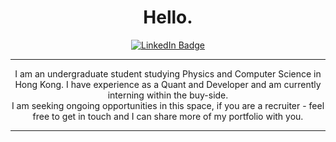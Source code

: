 
<h1 align="center">
Hello.
</h1>
<div id="badges" align="center">
  <a href="https://www.linkedin.com/in/aditya-mangla/">
    <img src="https://img.shields.io/badge/LinkedIn-blue?style=for-the-badge&logo=linkedin&logoColor=white" alt="LinkedIn Badge"/>
  </a>
   <!--  <a href="https://orcid.org/0000-0003-2588-014X">
    <img src="https://img.shields.io/badge/Orcid-green?style=for-the-badge&logo=orcid&logoColor=white" alt="Twitter Badge"/>
  </a> -->
<!--     <a href="adityavmangla.com">
    <img src="https://img.shields.io/badge/-Personal%20Website-blue?style=for-the-badge&logo=internetexplorer&logoColor=white" alt="Personal Site badge"/>
  </a> -->
<!--   <a href="https://twitter.com/AdityaRootM">
    <img src="https://img.shields.io/badge/Twitter-blue?style=for-the-badge&logo=twitter&logoColor=white" alt="Twitter Badge"/>
  </a> -->
</div>

---
<p align="center">
I am an undergraduate student studying Physics and Computer Science in Hong Kong. I have experience as a Quant and Developer and am currently interning within the buy-side.
<br>
<!-- I am also a major open source and privacy advocate. I have my PGP public key available <a href="https://github.com/AdityaRoot/AdityaRoot/blob/main/pgp_public_key.txt" alt="PGP Public Key Link"> here. </a> -->
  I am seeking ongoing opportunities in this space, if you are a recruiter - feel free to get in touch and I can share more of my portfolio with you.
</p>

---
<!--I daily drive a Thinkpad running Arch Linux powered by an intel chip as well as a desktop running Windows 10 powered by a ryzen cpu and nvidia graphics card.

---
<!--
**AdityaRoot/AdityaRoot** is a ✨ _special_ ✨ repository because its `README.md` (this file) appears on your GitHub profile.

Here are some ideas to get you started:

- 🔭 I’m currently working on ...
- 🌱 I’m currently learning ...
- 👯 I’m looking to collaborate on ...
- 🤔 I’m looking for help with ...
- 💬 Ask me about ...
- 📫 How to reach me: ...
- 😄 Pronouns: ...
- ⚡ Fun fact: ...
-->
